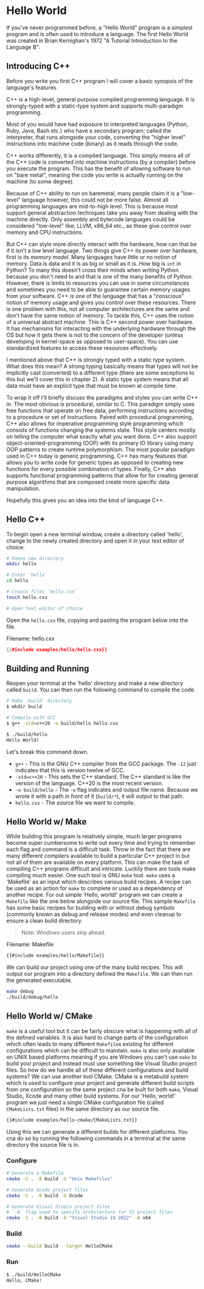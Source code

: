 # Hello World

If you've never programmed before, a "Hello World" program is a simplest program and is often used to introduce a language. The first Hello World was created in Brian Kernighan's 1972 "A Tutorial Introduction to the Language B".

## Introducing C++

Before you write you first C++ program I will cover a basic synopsis of the language's features.

C++ is a high-level, general purpose compiled programming language. It is strongly-typed with a static-type system and supports multi-paradigm programming.

Most of you would have had exposure to interpreted languages (Python, Ruby, Java, Bash etc.) who have a secondary program; called the interpreter, that runs alongside your code, converting the "higher level" instructions into machine code (binary) as it reads through the code.

C++ works differently, it is a compiled language. This simply means all of the C++ code is converted into machine instructions (by a compiler) before you execute the program. This has the benefit of allowing software to run on "bare metal", meaning the code you write is actually running on the machine (to some degree).

Because of C++ ability to run on baremetal, many people claim it is a "low-level" language however, this could not be more false. Almost all programming languages are mid-to-high level. This is because most support general abstraction techniques take you away from dealing with the machine directly. Only assembly and bytecode languages could be considered "low-level" like; LLVM, x86_64 etc., as these give control over memory and CPU instructions.

But C++ can style more directly interact with the hardware, how can that be if it isn't a low level language. Two things give C++ its power over hardware, first is its _memory model_. Many languages have little or no notion of memory. Data is data and it is as big or small as it is. How big is `int` in Python? To many this doesn't cross their minds when writing Python because you don't need to and that is one of the many benefits of Python. However, there is limits to resources you can use in some circumstances and sometimes you need to be able to guarantee certain memory usages from your software. C++ is one of the language that has a "conscious" notion of memory usage and gives you control over these resources. There is one problem with this, not all computer architectures are the same and don't have the same notion of memory. To tackle this, C++ uses the notion of a universal abstract machine. This is C++ second power over hardware. It has mechanisms for interacting with the underlying hardware through the OS but how it gets there is not to the concern of the developer (unless developing in kernel-space as opposed to user-space). You can use standardized features to access these resources effectively.

I mentioned above that C++ is strongly typed with a static type system. What does this mean? A strong typing basically means that types will not be implicitly cast (converted) to a different type (there are some exceptions to this but we'll cover this in chapter 2). A static type system means that all data must have an explicit type that must be known at compile time.

To wrap it off I'll briefly discuss the paradigms and styles you can write C++ in. The most obvious is procedural, similar to C. This paradigm simply uses free functions that operate on free data, performing instructions according to a procedure or set of instructions. Paired with procedural programming, C++ also allows for imperative programming style programming which consists of functions changing the systems state. This style centers mostly on telling the computer what exactly what you want done. C++ also support object-oriented-programming (OOP) with its primary IO library using many OOP patterns to create runtime polymorphism. The most popular paradigm used in C++ today is generic programming. C++ has many features that allows you to write code for generic types as opposed to creating new functions for every possible combination of types. Finally, C++ also supports functional programming patterns that allow for for creating general purpose algorithms that are composed create more specific data manipulation.

Hopefully this gives you an idea into the kind of language C++.

## Hello C++

To begin open a new terminal window, create a directory called 'hello', change to the newly created directory and open it in your text editor of choice.

```sh
# Makes new directory
mkdir hello

# Enter `hello`
cd hello

# Create files `hello.cxx`
touch hello.cxx

# Open text editor of choice
```

Open the `hello.cxx` file, copying and pasting the program below into the file.

<span>Filename: hello.cxx</span>

```cxx
{{#include examples/hello/hello.cxx}}
```

## Building and Running

Reopen your terminal at the 'hello' directory and make a new directory called `build`. You can then run the following command to compile the code.

```sh
# Make `build` directory
$ mkdir build

# Compile with GCC
$ g++ -std=c++20 -o build/hello hello.cxx

$ ./build/hello
Hello World!
```

Let's break this command down.

- `g++` - This is the GNU C++ compiler from the GCC package. The `-12` just indicates that this is version twelve of GCC.
- `-std=c++20` - This sets the C++ standard. The C++ standard is like the version of the language. C++20 is the most recent version.
- `-o build/hello` - The `-o` flag indicates and output file name. Because we wrote it with a path in front of it (`build/*`), it will output to that path.
- `hello.cxx` - The source file we want to compile.

## Hello World w/ Make

While building this program is relatively simple, much larger programs become super cumbersome to write out every time and trying to remember each flag and command is a difficult task. Throw in the fact that there are many different compilers available to build a particular C++ project in but not all of them are available on every platform. This can make the task of compiling C++ programs difficult and intricate. Luckily there are tools make compiling much easier. One such tool is GNU `make` tool. `make` uses a 'Makefile' as an input which describes various build recipes. A recipe can be used as an action for `make` to complete or used as a dependency of another recipe. For out simple 'Hello, world!' program we can create a `Makefile` like the one below alongside our source file. This sample `Makefile` has some basic recipes for building with or without debug symbols (commonly known as debug and release modes) and even cleanup to ensure a clean build directory.

> Note: Windows users skip ahead.

<span>Filename: Makefile</span>

```markdown
{{#include examples/hello/Makefile}}
```

We can build our project using one of the many build recipes. This will output our program into a directory defined the `Makefile`. We can then run the generated executable.

```sh
make debug
./build/debug/hello
```

## Hello World w/ CMake

`make` is a useful tool but it can be fairly obscure what is happening with all of the defined variables. It is also hard to change parts of the configuration which often leads to many different `Makefile`s existing for different configurations which can be difficult to maintain. `make` is also only available on UNIX based platforms meaning if you are Windows you can't use `make` to build your project and instead must use something like Visual Studio project files. So how do we handle all of these different configurations and build systems? We can use another tool CMake. CMake is a metabuild system which is used to configure your project and generate different build scripts from one configuration so the same project cna be built for both `make`, Visual Studio, Xcode and many other build systems. For our 'Hello, world!' program we just need a single CMake configuration file (called `CMakeLists.txt` files) in the same directory as our source file.

```CMakeLists.txt
{{#include examples/hello-cmake/CMakeLists.txt}}
```

Using this we can generate a different builds for different platforms. You cna do so by running the following commands in a terminal at the same directory the source file is in.

### Configure

```sh
# Generate a Makefile
cmake -S . -B build -G "Unix Makefiles"

# Generate Xcode project files
cmake -S . -B build -G Xcode

# Generate Visual Studio project files
# `-A` flag used to specify architecture for VS project files
cmake -S . -B build -G "Visual Studio 19 2022" -A x64
```

### Build

```sh
cmake --build build --target HelloCMake
```

### Run

```sh
$ ./build/HelloCMake
Hello, CMake!
```
